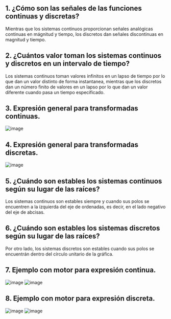 ## 1. ¿Cómo son las señales de las funciones continuas y discretas?
Mientras que los sistemas continuos proporcionan señales analógicas continuas en mágnitud y tiempo, los discretos dan señales discontinuas en magnitud y tiempo.
## 2. ¿Cuántos valor toman los sistemas continuos y discretos en un intervalo de tiempo?
Los sistemas continuos toman valores infinitos en un lapso de tiempo por lo que dan un valor distinto de forma instantanea, mientras que los discretos dan un número finito de valores en un lapso por lo que dan un valor diferente cuando pasa un tiempo especificado.
## 3. Expresión general para transformadas continuas.
![image](https://github.com/Escuela-de-Ingenierias-Industriales/RegulacionAutomatica-ra2023grupo02/assets/145486009/58564bb3-1501-4163-8e01-1f66b49e2697)
## 4. Expresión general para transformadas discretas.
![image](https://github.com/Escuela-de-Ingenierias-Industriales/RegulacionAutomatica-ra2023grupo02/assets/145486009/03aacbc2-7be2-4ec5-9929-a93f93358836)
## 5. ¿Cuándo son estables los sistemas continuos según su lugar de las raíces?
Los sistemas continuos son estables siempre y cuando sus polos se encuentren a la izquierda del eje de ordenadas, es decir, en el lado negativo del eje de abcisas.
## 6. ¿Cuándo son estables los sistemas discretos según su lugar de las raíces?
Por otro lado, los sistemas discretos son estables cuando sus polos se encuentrán dentro del círculo unitario de la gráfica.
## 7. Ejemplo con motor para expresión continua.
![image](https://github.com/Escuela-de-Ingenierias-Industriales/RegulacionAutomatica-ra2023grupo02/assets/145486009/32846b44-158e-486e-ab1f-a115a0bf2fa9)
![image](https://github.com/Escuela-de-Ingenierias-Industriales/RegulacionAutomatica-ra2023grupo02/assets/145486009/95742c9e-c86f-4a2a-8814-b8d0b466fcce)
## 8. Ejemplo con motor para expresión discreta.
![image](https://github.com/Escuela-de-Ingenierias-Industriales/RegulacionAutomatica-ra2023grupo02/assets/145486009/4c77523b-45f5-406b-8611-2e08eb7a0009)
![image](https://github.com/Escuela-de-Ingenierias-Industriales/RegulacionAutomatica-ra2023grupo02/assets/145486009/16c27239-0122-4a97-8699-dbd8ecc832f3)


